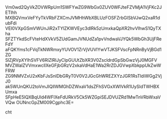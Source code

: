 Vm0wd2QyVkZOVWRpUm1SWFYwZG9WbGx0ZUV0WFJteFZVMjA1VjFKc2JETlhh
MXBQVmxVeFYyTkVRbFZXCmJVMHhWbXBLUzFOSFZrbGlSbVJwQ2xaR1dubFdi
VEI0VXpGSmVWUnJiR2xTYlZKWVEyc3dlRk5zUmxkaQpXR2hvVlhwS1QyTXha
SFZTYkdScFVteHdXVkV5ZUdGamJVNUdZa1pvVndwaVJYQk5WbGh3UjFReFdY
aFQKYms1cFVqTkNWRmxyYUVOV1ZrVjVUVlYwVTJKSFVscFpNRnByVjBGd1ZG
SlZjRVpXYlhSVFV6RlZlRlJyClpGUUtZbXR3V0ZscldrdGpSbGwzVjJ0MGFV
MVZWalZVVmxwcllXeGFjbGRzV2xkaVdHaE1Wa2RrZDJGVwpXbkppUkZwWFRW
ZG9NMVZxU2xKbFJsSnlDbGRyT0V0V2JGcGhWREZXYzJGR1RsTldiWGg2VjJ0
ak5WUnQKU2toVmJIQllWMGhDZWxaV1dsZFhSVGxXWlVkR1UySldTWHBXUmxa
SFpHeE5lQXBqUld4WFlXeFdURkV5Ck5WZGpiSEJDVUZRd1MwTnVRbWxaVVQw
OUNncGpZM009Cgphc3E=

cht